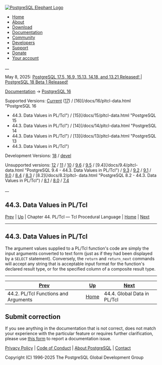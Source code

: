 [ ![PostgreSQL Elephant Logo](/media/img/about/press/elephant.png) ](/)

  * [Home](/ "Home")
  * [About](/about/ "About")
  * [Download](/download/ "Download")
  * [Documentation](/docs/ "Documentation")
  * [Community](/community/ "Community")
  * [Developers](/developer/ "Developers")
  * [Support](/support/ "Support")
  * [Donate](/about/donate/ "Donate")
  * [Your account](/account/ "Your account")

__

May 8, 2025: [ PostgreSQL 17.5, 16.9, 15.13, 14.18, and 13.21 Released! ](/about/news/postgresql-175-169-1513-1418-and-1321-released-3072/) | [ PostgreSQL 18 Beta 1 Released! ](/about/news/postgresql-18-beta-1-released-3070/)

[Documentation](/docs/ "Documentation") -> [PostgreSQL
16](/docs/16/index.html)

Supported Versions: [Current](/docs/current/pltcl-data.html "PostgreSQL 17 -
44.3. Data Values in PL/Tcl") ([17](/docs/17/pltcl-data.html "PostgreSQL 17 -
44.3. Data Values in PL/Tcl")) / [16](/docs/16/pltcl-data.html "PostgreSQL 16
- 44.3. Data Values in PL/Tcl") / [15](/docs/15/pltcl-data.html "PostgreSQL 15
- 44.3. Data Values in PL/Tcl") / [14](/docs/14/pltcl-data.html "PostgreSQL 14
- 44.3. Data Values in PL/Tcl") / [13](/docs/13/pltcl-data.html "PostgreSQL 13
- 44.3. Data Values in PL/Tcl")

Development Versions: [18](/docs/18/pltcl-data.html "PostgreSQL 18 -
44.3. Data Values in PL/Tcl") / [devel](/docs/devel/pltcl-data.html
"PostgreSQL devel - 44.3. Data Values in PL/Tcl")

Unsupported versions: [12](/docs/12/pltcl-data.html "PostgreSQL 12 -
44.3. Data Values in PL/Tcl") / [11](/docs/11/pltcl-data.html "PostgreSQL 11 -
44.3. Data Values in PL/Tcl") / [10](/docs/10/pltcl-data.html "PostgreSQL 10 -
44.3. Data Values in PL/Tcl") / [9.6](/docs/9.6/pltcl-data.html "PostgreSQL
9.6 - 44.3. Data Values in PL/Tcl") / [9.5](/docs/9.5/pltcl-data.html
"PostgreSQL 9.5 - 44.3. Data Values in PL/Tcl") / [9.4](/docs/9.4/pltcl-
data.html "PostgreSQL 9.4 - 44.3. Data Values in PL/Tcl") /
[9.3](/docs/9.3/pltcl-data.html "PostgreSQL 9.3 - 44.3. Data Values in
PL/Tcl") / [9.2](/docs/9.2/pltcl-data.html "PostgreSQL 9.2 - 44.3. Data Values
in PL/Tcl") / [9.1](/docs/9.1/pltcl-data.html "PostgreSQL 9.1 - 44.3. Data
Values in PL/Tcl") / [9.0](/docs/9.0/pltcl-data.html "PostgreSQL 9.0 -
44.3. Data Values in PL/Tcl") / [8.4](/docs/8.4/pltcl-data.html "PostgreSQL
8.4 - 44.3. Data Values in PL/Tcl") / [8.3](/docs/8.3/pltcl-data.html
"PostgreSQL 8.3 - 44.3. Data Values in PL/Tcl") / [8.2](/docs/8.2/pltcl-
data.html "PostgreSQL 8.2 - 44.3. Data Values in PL/Tcl") /
[8.1](/docs/8.1/pltcl-data.html "PostgreSQL 8.1 - 44.3. Data Values in
PL/Tcl") / [8.0](/docs/8.0/pltcl-data.html "PostgreSQL 8.0 - 44.3. Data Values
in PL/Tcl") / [7.4](/docs/7.4/pltcl-data.html "PostgreSQL 7.4 - 44.3. Data
Values in PL/Tcl")

__

44.3. Data Values in PL/Tcl  
---  
[Prev](pltcl-functions.html "44.2. PL/Tcl Functions and Arguments")  | [Up](pltcl.html "Chapter 44. PL/Tcl — Tcl Procedural Language") | Chapter 44. PL/Tcl — Tcl Procedural Language | [Home](index.html "PostgreSQL 16.9 Documentation") |  [Next](pltcl-global.html "44.4. Global Data in PL/Tcl")  
  
* * *

## 44.3. Data Values in PL/Tcl #

The argument values supplied to a PL/Tcl function's code are simply the input
arguments converted to text form (just as if they had been displayed by a
`SELECT` statement). Conversely, the `return` and `return_next` commands will
accept any string that is acceptable input format for the function's declared
result type, or for the specified column of a composite result type.

* * *

[Prev](pltcl-functions.html "44.2. PL/Tcl Functions and Arguments")  | [Up](pltcl.html "Chapter 44. PL/Tcl — Tcl Procedural Language") |  [Next](pltcl-global.html "44.4. Global Data in PL/Tcl")  
---|---|---  
44.2. PL/Tcl Functions and Arguments  | [Home](index.html "PostgreSQL 16.9 Documentation") |  44.4. Global Data in PL/Tcl  
  
## Submit correction

If you see anything in the documentation that is not correct, does not match
your experience with the particular feature or requires further clarification,
please use [this form](/account/comments/new/16/pltcl-data.html/) to report a
documentation issue.

[Privacy Policy](/about/privacypolicy) | [Code of Conduct](/about/policies/coc/) | [About PostgreSQL](/about/) | [Contact](/about/contact/)  

Copyright (C) 1996-2025 The PostgreSQL Global Development Group

